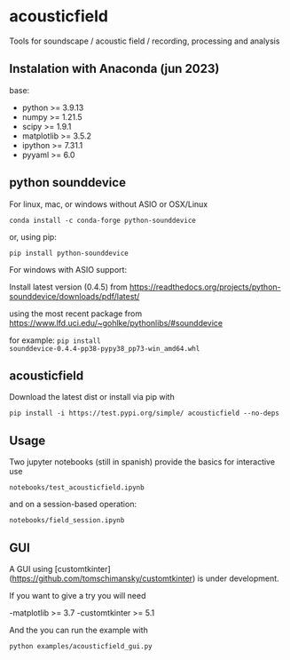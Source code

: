 # acousticfield
Tools for soundscape / acoustic field / recording, processing and analysis

## Instalation with Anaconda (jun 2023)
base:
- python >= 3.9.13
- numpy >= 1.21.5
- scipy >= 1.9.1
- matplotlib >= 3.5.2
- ipython >= 7.31.1
- pyyaml >= 6.0

## python sounddevice
For linux, mac, or windows without ASIO or OSX/Linux

`conda install -c conda-forge python-sounddevice`
 
or, using pip:

`pip install python-sounddevice`

For windows with ASIO support:

Install latest version (0.4.5) from
https://readthedocs.org/projects/python-sounddevice/downloads/pdf/latest/

using the most recent package from 
https://www.lfd.uci.edu/~gohlke/pythonlibs/#sounddevice

for example:
`pip install sounddevice‑0.4.4‑pp38‑pypy38_pp73‑win_amd64.whl`

## acousticfield

Download the latest dist or install via pip with

`pip install -i https://test.pypi.org/simple/ acousticfield --no-deps`

## Usage

Two jupyter notebooks (still in spanish) provide the basics for interactive use

`notebooks/test_acousticfield.ipynb`

and on a session-based operation:

`notebooks/field_session.ipynb`

## GUI

A GUI using [customtkinter] (https://github.com/tomschimansky/customtkinter) is under development.

If you want to give a try you will need 

-matplotlib >= 3.7
-customtkinter >= 5.1

And the you can run the example with

`python examples/acousticfield_gui.py`
